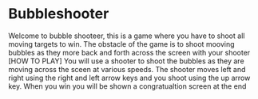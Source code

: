 # Bubbleshooter
Welcome to bubble shooteer,
this is a game where you have to shoot all moving targets to win.
The obstacle of the game is to shoot mooving bubbles as they more back and forth across the screen with your shooter
[HOW TO PLAY]
You will use a shooter to shoot the bubbles as they are moving across the sceen at various speeds.
The shooter moves left and right using the right and left arrow keys and you shoot using the up arrow key.
When you win you will be shown a congratualtion screen at the end
